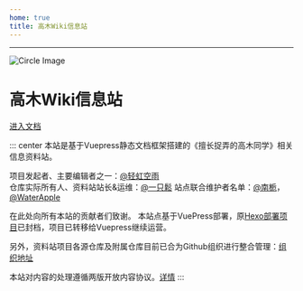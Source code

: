 ```yaml
---
home: true
title: 高木Wiki信息站
---
```

---
<div class="home-container">
  <div class="home-content">
    <img src="/logo.png" alt="Circle Image" class="home-image">
    <h1 class="home-title">高木Wiki信息站</h1>
    <a href="/guide/Start.html" class="home-button badge">进入文档</a>
    <p class="home-description"></p>
  </div>
  <div class="home-bg"></div>
</div>

::: center
本站是基于Vuepress静态文档框架搭建的《擅长捉弄的高木同学》相关信息资料站。  

项目发起者、主要编辑者之一：[@轻虹空雨](https://mufeng086.com) <br/>
仓库实际所有人、资料站站长&运维：[@一只鬆](https://blog.sotkg.cn)
站点联合维护者名单：[@南栀](https://litkg.com)，[@WaterApple](https://waterapple09.com)

在此处向所有本站的贡献者们致谢。
本站点基于VuePress部署，原[Hexo部署项目](https://github.com/TakagisanReposOrg/Hexo-TakagiWiki)已封档，项目已转移给Vuepress继续运营。

另外，资料站项目各源仓库及附属仓库目前已合为Github组织进行整合管理：[组织地址](https://github.com/TakagisanReposOrg)

本站对内容的处理遵循两版开放内容协议。[详情](https://wiki.takagi3.cn/other/license.html)
:::
